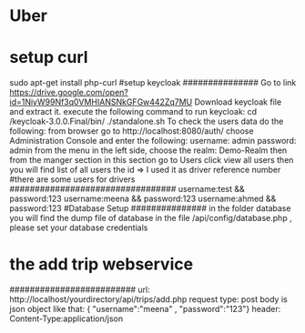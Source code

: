 # Uber
# setup curl
sudo apt-get install php-curl
#setup keycloak
###############
Go to link 
https://drive.google.com/open?id=1NiyW99Nf3q0VMHIANSNkGFGw442Zq7MU
Download keycloak file and extract it.
execute the following command to run keycloak:
cd /keycloak-3.0.0.Final/bin/
./standalone.sh 
To check the users data do the following:
from browser go to http://localhost:8080/auth/
choose Administration Console and enter the following:
username: admin
password: admin
from the menu in the left side, choose the realm: Demo-Realm 
then from the manger section in this section go to Users
click view all users then you will find list of all users
the id => I used it as driver reference number
#there are some users for drivers
#################################
username:test  && password:123
username:meena  && password:123
username:ahmed  && password:123
#Database Setup
###############
in the folder database you will find the dump file of database
in the file /api/config/database.php , please set your database credentials
# the add trip webservice
#########################
url: http://localhost/yourdirectory/api/trips/add.php
request type: post
body is json object like that: { "username":"meena" , "password":"123"}
header: Content-Type:application/json

